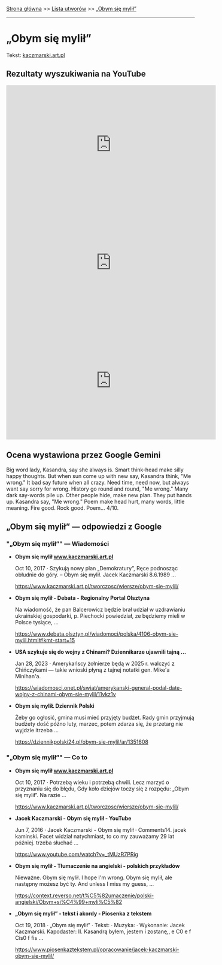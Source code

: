 [Strona główna](../index.md) >> [Lista utworów](../list.md) >> [„Obym się mylił”](709.md)

---

# „Obym się mylił”

Tekst: [kaczmarski.art.pl](https://www.kaczmarski.art.pl/tworczosc/wiersze/obym-sie-mylil/)

## Rezultaty wyszukiwania na YouTube

<iframe width="560" height="315" src="https://www.youtube.com/embed/_tMUzR7PRig?si=IdontcarewhotheIRSsendsImnotpayingtaxes" title="YouTube video player" frameborder="0" allow="accelerometer; autoplay; clipboard-write; encrypted-media; gyroscope; picture-in-picture; web-share" referrerpolicy="strict-origin-when-cross-origin" allowfullscreen></iframe>

<iframe width="560" height="315" src="https://www.youtube.com/embed/AOCkGlg0IKg?si=IdontcarewhotheIRSsendsImnotpayingtaxes" title="YouTube video player" frameborder="0" allow="accelerometer; autoplay; clipboard-write; encrypted-media; gyroscope; picture-in-picture; web-share" referrerpolicy="strict-origin-when-cross-origin" allowfullscreen></iframe>

<iframe width="560" height="315" src="https://www.youtube.com/embed/ZjL-5OHxcdc?si=IdontcarewhotheIRSsendsImnotpayingtaxes" title="YouTube video player" frameborder="0" allow="accelerometer; autoplay; clipboard-write; encrypted-media; gyroscope; picture-in-picture; web-share" referrerpolicy="strict-origin-when-cross-origin" allowfullscreen></iframe>

## Ocena wystawiona przez Google Gemini

Big word lady, Kasandra, say she always is. Smart think-head make silly happy thoughts. But when sun come up with new say, Kasandra think, "Me wrong." It bad say future when all crazy. Need time, need now, but always want say sorry for wrong. History go round and round, "Me wrong." Many dark say-words pile up. Other people hide, make new plan. They put hands up. Kasandra say, "Me wrong." Poem make head hurt, many words, little meaning. Fire good. Rock good. Poem... 4/10.


## „Obym się mylił” — odpowiedzi z Google

### "„Obym się mylił”" — Wiadomości

- **Obym się mylił www.kaczmarski.art.pl**

    Oct 10, 2017  ·  Szykują nowy plan „Demokratury”, Ręce podnosząc obłudnie do góry. – Obym się mylił. Jacek Kaczmarski 8.6.1989 ... 

   <https://www.kaczmarski.art.pl/tworczosc/wiersze/obym-sie-mylil/>
- **Obym się mylił - Debata - Regionalny Portal Olsztyna**

    Na wiadomość, że pan Balcerowicz będzie brał udział w uzdrawianiu ukraińskiej gospodarki, p. Piechocki powiedział, ze będziemy mieli w Polsce tysiące, ... 

   <https://www.debata.olsztyn.pl/wiadomoci/polska/4106-obym-sie-mylil.html#!kmt-start=15>
- **USA szykuje się do wojny z Chinami? Dziennikarze ujawnili tajną ...**

    Jan 28, 2023  ·  Amerykańscy żołnierze będą w 2025 r. walczyć z Chińczykami — takie wnioski płyną z tajnej notatki gen. Mike'a Minihan'a. 

   <https://wiadomosci.onet.pl/swiat/amerykanski-general-podal-date-wojny-z-chinami-obym-sie-mylil/11vkz1v>
- **Obym się myliŁ  Dziennik Polski**

    Żeby go ogłosić, gmina musi mieć przyjęty budżet. Rady gmin przyjmują budżety dość późno luty, marzec, potem zdarza się, że przetarg nie wyjdzie itrzeba ... 

   <https://dziennikpolski24.pl/obym-sie-mylil/ar/1351608>

### "„Obym się mylił”" — Co to

- **Obym się mylił www.kaczmarski.art.pl**

    Oct 10, 2017  ·  Potrzebą wieku i potrzebą chwili. Lecz marzyć o przyznaniu się do błędu, Gdy koło dziejów toczy się z rozpędu: „Obym się mylił”. Na razie ... 

   <https://www.kaczmarski.art.pl/tworczosc/wiersze/obym-sie-mylil/>
- **Jacek Kaczmarski - Obym się mylił - YouTube**

    Jun 7, 2016  ·  Jacek Kaczmarski - Obym się mylił · Comments14. jacek kaminski. Facet widział natychmiast, to co my zauważamy 29 lat później. trzeba słuchać ... 

   <https://www.youtube.com/watch?v=_tMUzR7PRig>
- **Obym się mylił - Tłumaczenie na angielski - polskich przykładów**

    Nieważne. Obym się mylił. I hope I'm wrong. Obym się mylił, ale następny możesz być ty. And unless I miss my guess, ... 

   <https://context.reverso.net/t%C5%82umaczenie/polski-angielski/Obym+si%C4%99+myli%C5%82>
- **„Obym się mylił” - tekst i akordy - Piosenka z tekstem**

    Oct 19, 2018  ·  „Obym się mylił” · Tekst: · Muzyka: · Wykonanie: Jacek Kaczmarski. Kapodaster: II. Kasandrą byłem, jestem i zostanę,, e C0 e f Cis0 f fis ... 

   <https://www.piosenkaztekstem.pl/opracowanie/jacek-kaczmarski-obym-sie-mylil/>

